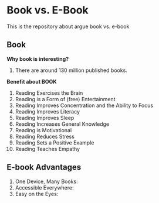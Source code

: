 
# Book vs. E-Book
This is the repository about argue book vs. e-book

## Book

**Why book is interesting?**
1. There are around 130 million published books.

**Benefit about BOOK**
1. Reading Exercises the Brain
2. Reading is a Form of (free) Entertainment
3. Reading Improves Concentration and the Ability to Focus
4. Reading Improves Literacy
5. Reading Improves Sleep
6. Reading Increases General Knowledge
7. Reading is Motivational
8. Reading Reduces Stress
9. Reading Sets a Positive Example
10. Reading Teaches Empathy

## E-book Advantages

1. One Device, Many Books:
2. Accessible Everywhere:
3. Easy on the Eyes:
